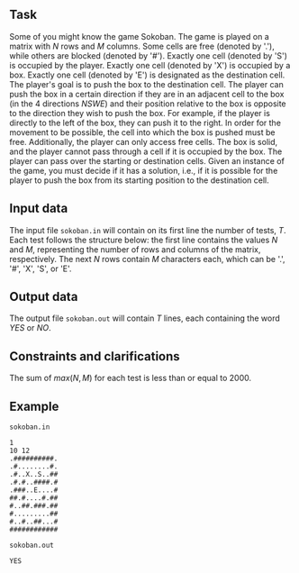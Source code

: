 ## Task

Some of you might know the game Sokoban. The game is played on a matrix with $N$ rows and $M$ columns. Some cells are free (denoted by '.'), while others are blocked (denoted by '#'). Exactly one cell (denoted by 'S') is occupied by the player. Exactly one cell (denoted by 'X') is occupied by a box. Exactly one cell (denoted by 'E') is designated as the destination cell. The player's goal is to push the box to the destination cell. The player can push the box in a certain direction if they are in an adjacent cell to the box (in the 4 directions $NSWE$) and their position relative to the box is opposite to the direction they wish to push the box. For example, if the player is directly to the left of the box, they can push it to the right. In order for the movement to be possible, the cell into which the box is pushed must be free. Additionally, the player can only access free cells. The box is solid, and the player cannot pass through a cell if it is occupied by the box. The player can pass over the starting or destination cells. Given an instance of the game, you must decide if it has a solution, i.e., if it is possible for the player to push the box from its starting position to the destination cell.

## Input data

The input file `sokoban.in` will contain on its first line the number of tests, $T$. Each test follows the structure below:
the first line contains the values $N$ and $M$, representing the number of rows and columns of the matrix, respectively. The next $N$ rows contain $M$ characters each, which can be '.', '#', 'X', 'S', or 'E'.

## Output data

The output file `sokoban.out` will contain $T$ lines, each containing the word $YES$ or $NO$.

## Constraints and clarifications

The sum of $max(N, M)$ for each test is less than or equal to $2000$.

## Example

`sokoban.in`
```
1
10 12
.##########.
.#........#.
.#..X..S..##
.#.#..####.#
.###..E....#
##.#....#.##
#..##.###.##
#.........##
#..#..##...#
############
```

`sokoban.out`
```
YES
```